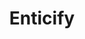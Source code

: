 ---
title: Enticify
link: http://www.enticify.com/
logo: enticify.png

events:                      # List of events sponsored
  - 10-london

# Sponsorship amount/resource for each event
10-london: "£160 towards infrastructure"
---